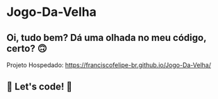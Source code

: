 # Jogo-Da-Velha

## Oi, tudo bem? Dá uma olhada no meu código, certo? 🙃

Projeto Hospedado: https://franciscofelipe-br.github.io/Jogo-Da-Velha/


## 🚀 Let's code! 🚀
